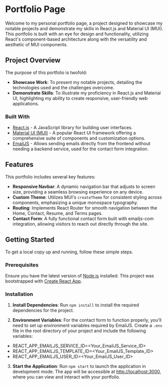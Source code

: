 # Portfolio Page

Welcome to my personal portfolio page, a project designed to showcase my notable projects and demonstrate my skills in React.js and Material UI (MUI). This portfolio is built with an eye for design and functionality, utilizing React's component-based architecture along with the versatility and aesthetic of MUI components.

## Project Overview

The purpose of this portfolio is twofold:

- **Showcase Work**: To present my notable projects, detailing the technologies used and the challenges overcome.
- **Demonstrate Skills**: To illustrate my proficiency in React.js and Material UI, highlighting my ability to create responsive, user-friendly web applications.

### Built With

- [React.js](https://reactjs.org/) - A JavaScript library for building user interfaces.
- [Material UI (MUI)](https://mui.com/) - A popular React UI framework offering a comprehensive suite of components and customization options.
- [EmailJS](https://www.emailjs.com/) - Allows sending emails directly from the frontend without needing a backend service, used for the contact form integration.

## Features

This portfolio includes several key features:

- **Responsive Navbar**: A dynamic navigation bar that adjusts to screen size, providing a seamless browsing experience on any device.
- **Custom Theme**: Utilizes MUI's `createTheme` for consistent styling across components, emphasizing a unique monospace typography.
- **Routing**: Implements React Router for smooth navigation between the Home, Contact, Resume, and Terms pages.
- **Contact Form**: A fully functional contact form built with emailjs-com integration, allowing visitors to reach out directly through the site.

## Getting Started

To get a local copy up and running, follow these simple steps.

### Prerequisites

Ensure you have the latest version of [Node.js](https://nodejs.org/) installed. This project was bootstrapped with [Create React App](https://create-react-app.dev/).

### Installation

1. **Install Dependencies**: Run `npm install` to install the required dependencies for the project.

2. **Environment Variables**: For the contact form to function properly, you'll need to set up environment variables required by EmailJS. Create a `.env` file in the root directory of your project and include the following variables:

- REACT_APP_EMAILJS_SERVICE_ID=<Your_EmailJS_Service_ID>
- REACT_APP_EMAILJS_TEMPLATE_ID=<Your_EmailJS_Template_ID>
- REACT_APP_EMAILJS_USER_ID=<Your_EmailJS_User_ID>

3. **Start the Application**: Run `npm start` to launch the application in development mode. The app will be accessible at [http://localhost:3000](http://localhost:3000), where you can view and interact with your portfolio.
